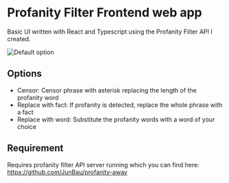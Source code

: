 # Profanity Filter Frontend web app
Basic UI written with React and Typescript using the Profanity Filter API I created.

![Default option](https://imgur.com/fYizS15)

## Options
- Censor: Censor phrase with asterisk replacing the length of the profanity word
- Replace with fact: If profanity is detected, replace the whole phrase with a fact
- Replace with word: Substitute the profanity words with a word of your choice

## Requirement
Requires profanity filter API server running which you can find here: https://github.com/JunBau/profanity-away

